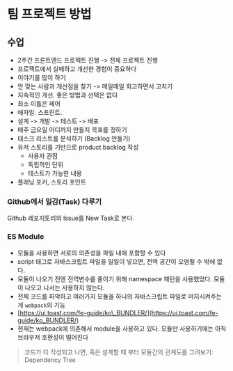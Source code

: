 # 팀 프로젝트 방법

## 수업

* 2주간 프론트엔드 프로젝트 진행 -&gt; 전체 프로젝트 진행
* 프로젝트에서 실패하고 개선한 경험이 중요하다
* 이야기를 많이 하기
* 안 맞는 사람과 개선점을 찾기 -&gt; 매일매일 회고하면서 고치기
* 지속적인 개선. 좋은 방법과 선택은 없다
* 최소 이틀은 페어
* 애자일. 스프린트.
* 설계 -&gt; 개발 -&gt; 테스트 -&gt; 배포
* 매주 금요일 어디까지 만들지 목표를 정하기
* 태스크 리스트를 분석하기 \(Backlog 만들기\)
* 유저 스토리를 기반으로 product backlog 작성
  * 사용자 관점
  * 독립적인 단위
  * 테스트가 가능한 내용
* 플래닝 포커, 스토리 포인트

### Github에서 일감\(Task\) 다루기

Github 레포지토리의 Issue를 New Task로 본다.

### ES Module

* 모듈을 사용하면 서로의 의존성을 파일 내에 포함할 수 있다
* script 태그로 자바스크립트 파일을 일일이 넣으면, 전역 공간이 오염될 수 밖에 없다.
* 모듈이 나오기 전엔 전역변수를 줄이기 위해 namespace 패턴을 사용했었다. 모듈이 나오고 나서는 사용하지 않는다.
* 전체 코드를 파악하고 여러가지 모듈을 하나의 자바스크립트 파일로 머지시켜주는 게 `webpack`의 기능
* [https://ui.toast.com/fe-guide/ko\_BUNDLER/](https://ui.toast.com/fe-guide/ko_BUNDLER/)
* 현재는 webpack에 의존해서 module을 사용하고 있다. 모듈만 사용하기에는 아직 브라우저 호환성이 떨어진다

> 코드가 다 작성되고 나면, 혹은 설계할 때 부터 모듈간의 관계도를 그려보기: Dependency Tree

